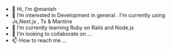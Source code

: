 - 👋 Hi, I’m @manish
- 👀 I’m interested in Development in general . I'm currently using Js,Next.js , Ts & Mantine
- 🌱 I’m currently learning Ruby on Rails and Node.js
- 💞️ I’m looking to collaborate on ...
- 📫 How to reach me ...

<!---
manishdeadpool/manishdeadpool is a ✨ special ✨ repository because its `README.md` (this file) appears on your GitHub profile.
You can click the Preview link to take a look at your changes.
--->
